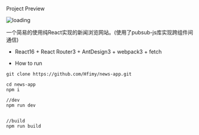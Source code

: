 Project Preview

![loading](./app/public/image/preview.gif)


一个简易的使用纯React实现的新闻浏览网站。(使用了pubsub-js库实现跨组件间通信)
* React16 + React Router3 + AntDesign3 + webpack3 + fetch

* How to run
```
git clone https://github.com/Hfimy/news-app.git

cd news-app
npm i

//dev
npm run dev


//build
npm run build
```

